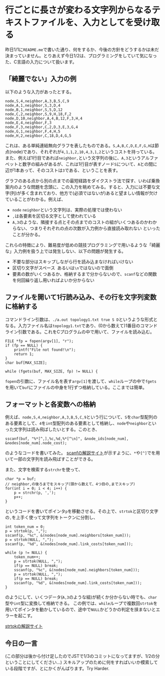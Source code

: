 # 行ごとに長さが変わる文字列からなるテキストファイルを、入力としてを受け取る
昨日1/1に`README.me`で書いた通り、何をするか、今後の方針をどうするかは未だ決まっていません。とりあえず今日1/2は、プログラミングをしていて気になった、C言語の入力について扱います。

## 「綺麗でない」入力の例
以下のような入力があったとする。
```
node,S,4,neighbor,A,3,B,5,C,9
node,A,1,neighbor,S,3,D,4
node,B,1,neighbor,S,5,D,12
node,C,2,neighbor,S,9,H,18,F,2
node,D,10,neighbor,A,4,B,12,F,3,H,4
node,E,4,neighbor,F,3
node,F,3,neighbor,C,2,D,3,E,3,G,4
node,G,1,neighbor,F,4,H,5
node,H,2,neighbor,C,18,D,4,G,5
```
これは、ある単純連結無向グラフを表したものである。`S,A,B,C,D,E,F,G,H`は節点(node)であり、それぞれが`4,1,1,2,10,4,3,1,2`というコストを持っている。
また、例えば1行目であれば`neighbor,`という文字列の後に、`A,3`というアルファベットと数字の組みがあるが、これは1行目が表すノード`S`について、`A`との間に辺が1本あって、そのコストは`3`である、ということを表す。

グラフのある点から別の点までの最短経路をダイクストラ法で探す、いわば乗換案内のような問題を念頭に、この入力を眺めてみる。すると、入力には不要な文字(列)が多く含まれており、他方で(必須ではないが)あると望ましい情報が欠けていることがわかる。例えば、
- `node` `neighbor`という文字列は、実際の処理では使わない
- `,`は各要素を区切る文字として使われている
- `A,3`のような、隣接する点とその点までのコストの組がいくつあるのかわからない、つまりそれぞれの点の次数が入力例から直接読み取れない
といったことが分かる。

これらの特徴により、難易度が低めの競技プログラミングで用いるような「綺麗な」入力例を扱う上では発生しない、以下の問題が発生する。
- 不要な部分はスキップしながら行を読み込まなければいけない
- 区切り文字がスペース` `あるいは`\n`ではないので面倒
- 要素の数がいくつあるか、格納するまで分からないので、`scanf`などの関数を何回繰り返し用いればよいか分からない

## ファイルを開いて1行読み込み、その行を文字列変数に格納する
コマンドライン引数は、`./a.out topology1.txt true S D`というような形式となる。入力ファイル名は`topology1.txt`であり、(0から数えて)1番目のコマンドライン引数である。これをCプログラムの中で用いて、ファイルを読み込む。
```
FILE *fp = fopen(argv[1], "r");
if (fp == NULL) {
    printf("File not found!\n");
    return 1;
}
char buf[MAX_SIZE];

while (fgets(buf, MAX_SIZE, fp) != NULL) {
```
`fopen`の引数に、ファイル名を表す`argv[1]`を渡して、`while`ループの中で`fgets`を用いて`buf`にファイルの中身を1行ずつ格納している。ここまでは簡単。

## フォーマットと各変数への格納
例えば、`node,S,4,neighbor,A,3,B,5,C,9`という行について、`S`を`char`型配列のある要素として、`4`を`int`型配列のある要素として格納し、`node`や`neighbor`といった文字列は読み飛ばしたいとする。このとき、
```
sscanf(buf, "%*[^,],%c,%d,%*[^\n]", &node_ids[node_num], &nodes[node_num].node_cost);
```
のようなコードを書いてみた。
[scanfの解説サイト](https://cplusplus.com/reference/cstdio/scanf/)が示すように、`*`や`[^]`でを用いて一部の文字列を読み飛ばすことができる。

また、文字を検索する`strchr`を使って、
```
char *p = buf;
// neighbor,の後ろまでをスキップ(頭から数えて、4つ目の,までスキップ)
for(int i = 0; i < 4; i++) {
    p = strchr(p, ',');
    p++;
}
```
というコードを書いてポインタ`p`を移動させる。その上で、`strtok`と区切り文字の`,`を上手く使って文字列をトークンに分割し、
```
int token_num = 0;
p = strtok(p, ",");
sscanf(p, "%c", &(nodes[node_num].neighbors[token_num]));
p = strtok(NULL, ",");
sscanf(p, "%d", &(nodes[node_num].link_costs[token_num]));

while (p != NULL) {
    token_num++;
    p = strtok(NULL, ",");
    if(p == NULL) break;
    sscanf(p, "%c", &(nodes[node_num].neighbors[token_num]));
    p = strtok(NULL, ",");
    if(p == NULL) break;
    sscanf(p, "%d", &(nodes[node_num].link_costs[token_num]));
}
```
のようにして、いくつデータ(`A,3`のような組)が続くか分からない時でも、`char`型や`int`型に変換して格納できる。
この例では、`while`ループで複数回`strtok`を用いてポインタを動かしているので、途中で`NULL`かどうかの判定を挟まないとエラーを起こす。

[strtokの解説サイト](http://www9.plala.or.jp/sgwr-t/lib/strtok.html)

## 今日の一言
(この部分は後から付け足したのでJSTで1/3のコミットになってますが、1/2の分ということにしてください...)
スキルアップのために何をすればいいか模索している段階ですが、とにかくがんばります。Try Harder.
